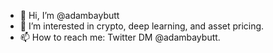 - 👋 Hi, I’m @adambaybutt
- 👀 I’m interested in crypto, deep learning, and asset pricing.
- 📫 How to reach me: Twitter DM @adambaybutt.
